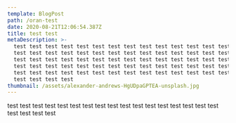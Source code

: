 ```yaml
---
template: BlogPost
path: /oran-test
date: 2020-08-21T12:06:54.387Z
title: test test
metaDescription: >-
  test test test test test test test test test test test test test test test
  test test test test test test test test test test test test test test test
  test test test test test test test test test test test test test test test
  test test test test test test test test test test test test test test test
  test test test test test test test test test test test test test test test
  test test test test 
thumbnail: /assets/alexander-andrews-HgUDpaGPTEA-unsplash.jpg
---
```

test test test test test test test test test test test test test test test test test test test test test 
